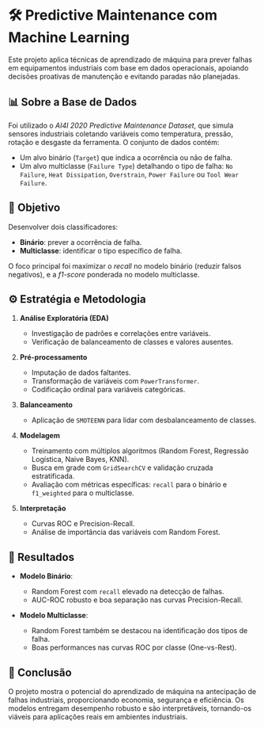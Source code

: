 # 🛠️ Predictive Maintenance com Machine Learning

Este projeto aplica técnicas de aprendizado de máquina para prever falhas em equipamentos industriais com base em dados operacionais, apoiando decisões proativas de manutenção e evitando paradas não planejadas.

## 📊 Sobre a Base de Dados

Foi utilizado o *AI4I 2020 Predictive Maintenance Dataset*, que simula sensores industriais coletando variáveis como temperatura, pressão, rotação e desgaste da ferramenta. O conjunto de dados contém:

- Um alvo binário (`Target`) que indica a ocorrência ou não de falha.
- Um alvo multiclasse (`Failure Type`) detalhando o tipo de falha: `No Failure`, `Heat Dissipation`, `Overstrain`, `Power Failure` ou `Tool Wear Failure`.

## 🎯 Objetivo

Desenvolver dois classificadores:
- **Binário**: prever a ocorrência de falha.
- **Multiclasse**: identificar o tipo específico de falha.

O foco principal foi maximizar o *recall* no modelo binário (reduzir falsos negativos), e a *f1-score* ponderada no modelo multiclasse.

## ⚙️ Estratégia e Metodologia

1. **Análise Exploratória (EDA)**  
   - Investigação de padrões e correlações entre variáveis.
   - Verificação de balanceamento de classes e valores ausentes.

2. **Pré-processamento**
   - Imputação de dados faltantes.
   - Transformação de variáveis com `PowerTransformer`.
   - Codificação ordinal para variáveis categóricas.

3. **Balanceamento**  
   - Aplicação de `SMOTEENN` para lidar com desbalanceamento de classes.

4. **Modelagem**
   - Treinamento com múltiplos algoritmos (Random Forest, Regressão Logística, Naive Bayes, KNN).
   - Busca em grade com `GridSearchCV` e validação cruzada estratificada.
   - Avaliação com métricas específicas: `recall` para o binário e `f1_weighted` para o multiclasse.

5. **Interpretação**
   - Curvas ROC e Precision-Recall.
   - Análise de importância das variáveis com Random Forest.

## 🏁 Resultados

- **Modelo Binário**:
  - Random Forest com `recall` elevado na detecção de falhas.
  - AUC-ROC robusto e boa separação nas curvas Precision-Recall.
  
- **Modelo Multiclasse**:
  - Random Forest também se destacou na identificação dos tipos de falha.
  - Boas performances nas curvas ROC por classe (One-vs-Rest).

## 🧠 Conclusão

O projeto mostra o potencial do aprendizado de máquina na antecipação de falhas industriais, proporcionando economia, segurança e eficiência. Os modelos entregam desempenho robusto e são interpretáveis, tornando-os viáveis para aplicações reais em ambientes industriais.
